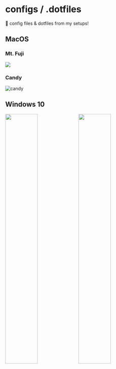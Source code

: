 # configs / .dotfiles
💾 config files & dotfiles from my setups! 

## MacOS  
### Mt. Fuji
<img src="https://user-images.githubusercontent.com/61376940/160832679-ace7370a-d1b1-4196-a929-1789206a3d63.png"/>  

### Candy
<img alt="candy" src="https://user-images.githubusercontent.com/61376940/164707175-d1e18c38-0c06-4b8a-9604-a1b029a5b88d.png">



## Windows 10

<div>
  <img src="https://i.imgur.com/N9Ey4Os.jpg" width="45%" />
  <img src="https://i.imgur.com/HpZoXud.png" width="45%" />
</div>

